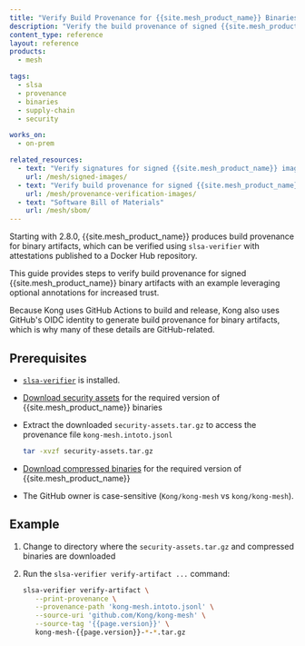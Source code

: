 ```yaml
---
title: "Verify Build Provenance for {{site.mesh_product_name}} Binaries"
description: "Verify the build provenance of signed {{site.mesh_product_name}} binary artifacts using slsa-verifier and GitHub OIDC attestations."
content_type: reference
layout: reference
products:
  - mesh

tags:
  - slsa
  - provenance
  - binaries
  - supply-chain
  - security

works_on:
  - on-prem

related_resources:
  - text: "Verify signatures for signed {{site.mesh_product_name}} images"
    url: /mesh/signed-images/
  - text: "Verify build provenance for signed {{site.mesh_product_name}} images"
    url: /mesh/provenance-verification-images/
  - text: "Software Bill of Materials"
    url: /mesh/sbom/
---
```



Starting with 2.8.0, {{site.mesh_product_name}} produces build provenance for binary artifacts, which can be verified using `slsa-verifier` with attestations published to a Docker Hub repository.

This guide provides steps to verify build provenance for signed {{site.mesh_product_name}} binary artifacts with an example leveraging optional annotations for increased trust.

Because Kong uses GitHub Actions to build and release, Kong also uses GitHub's OIDC identity to generate build provenance for binary artifacts, which is why many of these details are GitHub-related.

## Prerequisites

* [`slsa-verifier`](https://github.com/slsa-framework/slsa-verifier?tab=readme-ov-file#installation) is installed.

* [Download security assets](https://packages.konghq.com/public/kong-mesh-binaries-release/raw/names/security-assets/versions/{{page.version}}/security-assets.tar.gz) for the required version of {{site.mesh_product_name}} binaries

* Extract the downloaded `security-assets.tar.gz` to access the provenance file `kong-mesh.intoto.jsonl`

   ```sh
   tar -xvzf security-assets.tar.gz
   ```

* [Download compressed binaries](https://cloudsmith.io/~kong/repos/kong-mesh-binaries-release/packages/?q=name%3Akong-mesh-*+version%3A{{page.version}}) for the required version  of {{site.mesh_product_name}}

* The GitHub owner is case-sensitive (`Kong/kong-mesh` vs `kong/kong-mesh`).

## Example


1. Change to directory where the `security-assets.tar.gz` and compressed binaries are downloaded

2. Run the `slsa-verifier verify-artifact ...` command:

   ```sh
   slsa-verifier verify-artifact \
      --print-provenance \
      --provenance-path 'kong-mesh.intoto.jsonl' \
      --source-uri 'github.com/Kong/kong-mesh' \
      --source-tag '{{page.version}}' \
      kong-mesh-{{page.version}}-*-*.tar.gz
   ```

